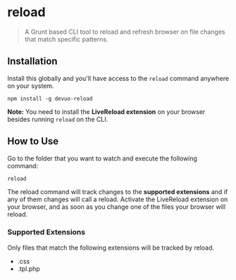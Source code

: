 reload
======
> A Grunt based CLI tool to reload and refresh browser on file changes that match specific patterns.

## Installation

Install this globally and you'll have access to the `reload` command anywhere on your system.

```shell
npm install -g devuo-reload
```

**Note:** You need to install the **LiveReload extension** on your browser besides running `reload` on the CLI.

## How to Use
Go to the folder that you want to watch and execute the following command:

```shell
reload
```

The reload command will track changes to the **supported extensions** and if any of them changes will call a reload.
Activate the LiveReload extension on your browser, and as soon as you change one of the files your browser will reload.

### Supported Extensions
Only files that match the following extensions will be tracked by reload.

* .css
* .tpl.php
